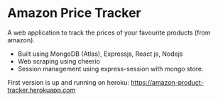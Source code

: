 # Amazon Price Tracker
A web application to track the prices of your favourite products (from amazon).
 - Built using MongoDB (Atlas), Expressjs, React js, Nodejs
 - Web scraping using cheerio
 - Session management using express-session with mongo store.

First version is up and running on heroku: https://amazon-product-tracker.herokuapp.com
